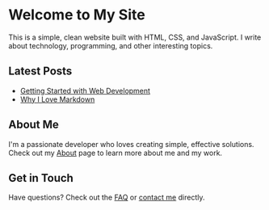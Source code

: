 # Welcome to My Site

This is a simple, clean website built with HTML, CSS, and JavaScript. I write about technology, programming, and other interesting topics.

## Latest Posts

- [Getting Started with Web Development](/blog/getting-started.html)
- [Why I Love Markdown](/blog/markdown-love.html)

## About Me

I'm a passionate developer who loves creating simple, effective solutions. Check out my [About](/about.html) page to learn more about me and my work.

## Get in Touch

Have questions? Check out the [FAQ](/faq.html) or [contact me](/contact.html) directly. 